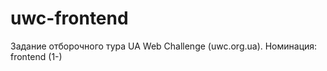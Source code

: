 uwc-frontend
============

Задание отборочного тура UA Web Challenge (uwc.org.ua). Номинация: frontend (1-)